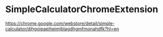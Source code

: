 # SimpleCalculatorChromeExtension

https://chrome.google.com/webstore/detail/simple-calculator/djhgoieaeiheimjblagdhgmfmonahdfk?hl=en
